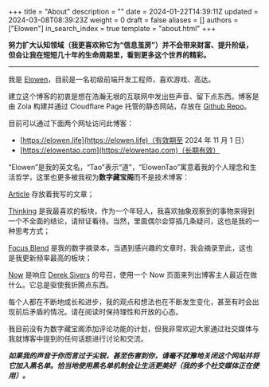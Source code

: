 +++
title = "About"
description = ""
date = 2024-01-22T14:39:11Z
updated = 2024-03-08T08:39:23Z
weight = 0
draft = false
aliases = []
authors = ["Elowen"]
in_search_index = true
template = "about.html"
+++

**努力扩大认知领域（我更喜欢称它为“信息茧房”）并不会带来财富、提升阶级，但会让我在短短几十年的生命周期里，看到更多这个世界的精彩。**

---

我是 [Elowen](https://cv.elowentao.com/)，目前是一名初级前端开发工程师，喜欢游戏、高达。

建立这个博客的初衷是想在浩瀚无垠的互联网中发出些声音、留下点东西。博客是由 Zola 构建并通过 Cloudflare Page 托管的静态网站，存放在 [Github Repo](https://github.com/LYingYuan/blog)。

目前可以通过下面两个网址访问此博客：

- [https://elowen.life](https://elowen.life)（有效期至 2024 年 11 月 1 日）
- [https://elowentao.com](https://elowentao.com)（长期有效）

“Elowen”是我的英文名，“Tao”表示“道”，“ElowenTao”寓意着我的个人理念和生活哲学，这里也更多被我视为**数字藏宝阁**而不是技术博客：

[Article](/article) 存放着我写的文章；

[Thinking](/thinking) 是我最喜欢的板块，作为一个年轻人，我喜欢抽象观察到的事物来得到一个不全面的结论，请辩证看待。当然，里面偶尔会穿插几条疑问，这也是我的一种思考方式；

[Focus Blend](/focus-blend) 是我的数字摘录本，当遇到感兴趣的文章时，我会摘录至此，这也是我更新频率最高的板块；

[Now](/now) 是响应 [Derek Sivers](https://sive.rs/now) 的号召，使用一个 Now 页面来列出博客主人最近在做什么。它总是驱使我折腾点东西。

每个人都在不断地成长和进步，我的观点和想法也在不断发生变化，甚至有时会出现前后矛盾的情况。请在阅读时保持理性和开放的心态。

我目前没有为数字藏宝阁添加评论功能的计划，但我非常欢迎大家通过社交媒体与我就博客中提到的任何话题进行讨论和交流。

_**如果我的声音于你而言过于尖锐，甚至伤害到你，请毫不犹豫地关闭这个网站并将它加入黑名单。恰当地使用黑名单机制会让生活更美好（我的多个社交媒体正在使用）。**_
